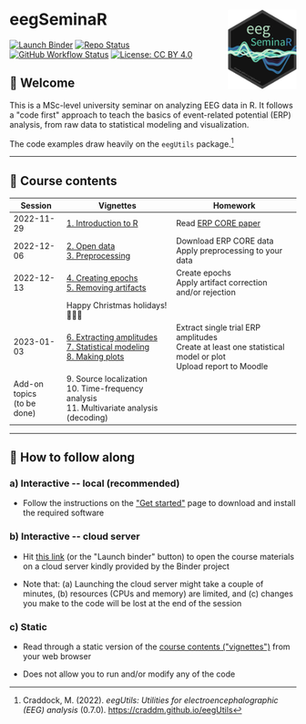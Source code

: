 # eegSeminaR <img src="man/figures/logo.png" align="right" width="120"/>

[![Launch Binder](https://mybinder.org/badge_logo.svg)](https://mybinder.org/v2/gh/alexenge/eegSeminaR/HEAD?urlpath=rstudio) [![Repo Status](http://www.repostatus.org/badges/latest/wip.svg)](http://www.repostatus.org/#wip) [![GitHub Workflow Status](https://img.shields.io/github/actions/workflow/status/alexenge/eegSeminaR/pkgdown.yaml)](https://github.com/alexenge/eegSeminaR/actions) [![License: CC BY 4.0](https://img.shields.io/badge/License-CC_BY_4.0-lightgrey.svg)](https://creativecommons.org/licenses/by/4.0/)

## 👋 Welcome

This is a MSc-level university seminar on analyzing EEG data in R. It follows a "code first" approach to teach the basics of event-related potential (ERP) analysis, from raw data to statistical modeling and visualization.

The code examples draw heavily on the `eegUtils` package.[^readme-1]

------------------------------------------------------------------------

[^readme-1]: Craddock, M. (2022). *eegUtils: Utilities for electroencephalographic (EEG) analysis* (0.7.0). <https://craddm.github.io/eegUtils>

## 🧭 Course contents

| Session | Vignettes | Homework |
|------------|----------------------------|---------------------------------|
| 2022-11-29 | [1\. Introduction to R](https://alexenge.github.io/eegSeminaR/articles/v1-introduction-to-r.html) | Read [ERP CORE paper](https://doi.org/10.1016/j.neuroimage.2020.117465) |
| 2022-12-06 | [2\. Open data](https://alexenge.github.io/eegSeminaR/articles/v2-open-data.html)<br>[3\. Preprocessing](https://alexenge.github.io/eegSeminaR/articles/v3-preprocessing.html) | Download ERP CORE data<br>Apply preprocessing to your data |
| 2022-12-13 | [4\. Creating epochs](https://alexenge.github.io/eegSeminaR/articles/v4-creating-epochs.html)<br>[5\. Removing artifacts](https://alexenge.github.io/eegSeminaR/articles/v5-removing-artifacts.html) | Create epochs<br>Apply artifact correction and/or rejection |
| | Happy Christmas holidays! 🎅🎁🎄 | |
| 2023-01-03 | [6\. Extracting amplitudes](https://alexenge.github.io/eegSeminaR/articles/v6-extracting-amplitudes.html)<br>[7\. Statistical modeling](https://alexenge.github.io/eegSeminaR/articles/v7-statistical-modeling.html)<br>[8\. Making plots](https://alexenge.github.io/eegSeminaR/articles/v8-making-plots.html) | Extract single trial ERP amplitudes<br>Create at least one statistical model or plot<br>Upload report to Moodle |
| Add-on topics<br>(to be done) | 9\. Source localization<br>10\. Time-frequency analysis<br>11\. Multivariate analysis (decoding) | |

------------------------------------------------------------------------

## 🤗️ How to follow along

### a) Interactive -- local (recommended)

-   Follow the instructions on the ["Get started"](https://alexenge.github.io/eegSeminaR/articles/eegSeminaR.html) page to download and install the required software

### b) Interactive -- cloud server

-   Hit [this link](https://mybinder.org/v2/gh/alexenge/eegSeminaR/HEAD?urlpath=rstudio) (or the "Launch binder" button) to open the course materials on a cloud server kindly provided by the Binder project

-   Note that: (a) Launching the cloud server might take a couple of minutes, (b) resources (CPUs and memory) are limited, and (c) changes you make to the code will be lost at the end of the session

### c) Static

-   Read through a static version of the [course contents ("vignettes")](https://alexenge.github.io/eegSeminaR/articles/v1-introduction-to-r.html) from your web browser

-   Does not allow you to run and/or modify any of the code
